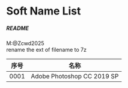 # Soft Name List

##### README
M:@Zcwd2025  
rename the ext of filename to 7z  


  
| 序号      | 名称 |
| ----------- | ----------- |
| 0001      | Adobe Photoshop CC 2019 SP|
